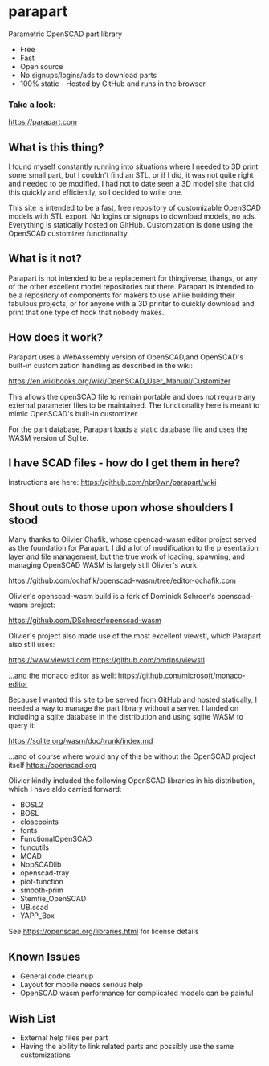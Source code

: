 # parapart

Parametric OpenSCAD part library
- Free
- Fast
- Open source
- No signups/logins/ads to download parts
- 100% static - Hosted by GitHub and runs in the browser


### Take a look:
https://parapart.com


## What is this thing?
I found myself constantly running into situations where I needed to 3D print some small
part, but I couldn't find an STL, or if I did, it was not quite right and needed to be 
modified.  I had not to date seen a 3D model site that did this quickly and efficiently,
so I decided to write one.

This site is intended to be a fast, free repository of customizable OpenSCAD models with STL export. No logins or signups to download models, no ads.  Everything is statically hosted on GitHub.  Customization is done using the OpenSCAD customizer functionality.

## What is it not?
Parapart is not intended to be a replacement for thingiverse, thangs, or any of the other excellent model repositories out there.  Parapart is intended to be a repository of components for makers to use while building their fabulous projects, or for anyone with a 3D printer to quickly download and print that one type of hook that nobody makes.

## How does it work?

Parapart uses a WebAssembly version of OpenSCAD,and OpenSCAD's built-in customization handling as described in the wiki:

https://en.wikibooks.org/wiki/OpenSCAD_User_Manual/Customizer

This allows the openSCAD file to remain portable and does not require any external parameter
files to be maintained.  The functionality here is meant to mimic OpenSCAD's built-in
customizer.

For the part database, Parapart loads a static database file and uses the WASM version of Sqlite.

## I have SCAD files - how do I get them in here?

Instructions are here: https://github.com/nbr0wn/parapart/wiki

## Shout outs to those upon whose shoulders I stood

Many thanks to Olivier Chafik, whose opencad-wasm editor project served as the foundation for Parapart.  I did a lot of modification to the presentation layer and file management, but the true work of loading, spawning, and managing OpenSCAD WASM is largely still Olivier's work.

https://github.com/ochafik/openscad-wasm/tree/editor-ochafik.com

Olivier's openscad-wasm build is a fork of Dominick Schroer's openscad-wasm project:

https://github.com/DSchroer/openscad-wasm

Olivier's project also made use of the most excellent viewstl, which Parapart also still uses:

https://www.viewstl.com
https://github.com/omrips/viewstl

...and the monaco editor as well:
https://github.com/microsoft/monaco-editor

Because I wanted this site to be served from GitHub and hosted statically, I needed a way 
to manage the part library without a server.  I landed on including a sqlite 
database in the distribution and using sqlite WASM to query it:

https://sqlite.org/wasm/doc/trunk/index.md

...and of course where would any of this be without the OpenSCAD project itself
https://openscad.org


Olivier kindly included the following OpenSCAD libraries in his distribution, which I have aldo carried forward:

- BOSL2
- BOSL
- closepoints
- fonts
- FunctionalOpenSCAD
- funcutils
- MCAD
- NopSCADlib
- openscad-tray
- plot-function
- smooth-prim
- Stemfie_OpenSCAD
- UB.scad
- YAPP_Box


See https://openscad.org/libraries.html for license details 

## Known Issues
- General code cleanup
- Layout for mobile needs serious help
- OpenSCAD wasm performance for complicated models can be painful

## Wish List
- External help files per part
- Having the ability to link related parts and possibly use the same customizations
